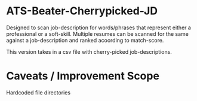 # ATS-Beater-Cherrypicked-JD
Designed to scan job-description for words/phrases that represent either a professional or a soft-skill. Multiple resumes can be scanned for the same against a job-description and ranked acoording to match-score.

This version takes in a csv file with cherry-picked job-descriptions.

# Caveats / Improvement Scope
Hardcoded file directories

